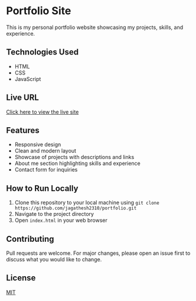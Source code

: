 # Portfolio Site

This is my personal portfolio website showcasing my projects, skills, and experience.

## Technologies Used
- HTML
- CSS
- JavaScript

## Live URL
[Click here to view the live site](https://jagathesh2310.github.io/portfolio/)

## Features
- Responsive design
- Clean and modern layout
- Showcase of projects with descriptions and links
- About me section highlighting skills and experience
- Contact form for inquiries

## How to Run Locally
1. Clone this repository to your local machine using `git clone https://github.com/jagathesh2310/portfolio.git`
2. Navigate to the project directory
3. Open `index.html` in your web browser

## Contributing
Pull requests are welcome. For major changes, please open an issue first to discuss what you would like to change.

## License
[MIT](https://choosealicense.com/licenses/mit/)

